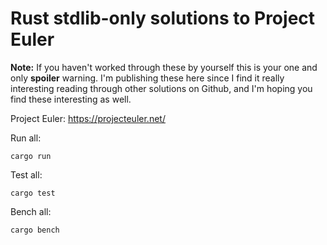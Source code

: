 # Rust stdlib-only solutions to Project Euler

**Note:** If you haven't worked through these by yourself this is your one and only **spoiler**
warning. I'm publishing these here since I find it really interesting reading through other
solutions on Github, and I'm hoping you find these interesting as well.

Project Euler: https://projecteuler.net/

Run all:

```
cargo run
```

Test all:

```
cargo test
```

Bench all:

```
cargo bench
```

